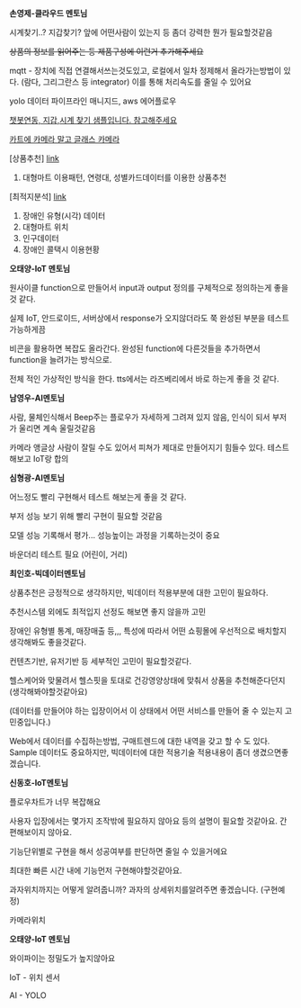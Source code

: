 **손영제-클라우드 멘토님**

시계찾기..? 지갑찾기? 앞에 어떤사람이 있는지 등 좀더 강력한 뭔가 필요할것같음

~~상품의 정보를 읽어주는 등 제품구성에 이런거 추가해주세요~~

mqtt - 장치에 직접 연결해서쓰는것도있고, 로컬에서 일차 정제해서 올라가는방법이 있다. (람다, 그리그란스 등 integrator) 이를 통해 처리속도를 줄일 수 있어요

yolo 데이터 파이프라인 매니지드, aws 에어플로우

[챗봇연동, 지갑,시계 찾기 샘플입니다. 참고해주세요](https://github.com/mansi1710/Assistant-for-visually-impaired)

[카트에 카메라 말고 글래스 카메라](https://github.com/ankursikarwar/TetraChrome-Lenses)

[상품추천] [link](https://www.data.go.kr/data/15094895/openapi.do)

1. 대형마트 이용패턴, 연령대, 성별카드데이터를 이용한 상품추천

[최적지분석] [link](https://www.sisul.or.kr/open_content/calltaxi/community/api.jsp)

1. 장애인 유형(시각) 데이터
2. 대형마트 위치
3. 인구데이터 
4. 장애인 콜택시 이용현황

**오태양-IoT 멘토님**

원사이클 function으로 만들어서 input과 output 정의를 구체적으로 정의하는게 좋을 것 같다.

실제 IoT, 안드로이드, 서버상에서 response가 오지않더라도 쭉 완성된 부분을 테스트 가능하게끔

비콘을 활용하면 복잡도 올라간다. 완성된 function에 다른것들을 추가하면서 function을 늘려가는 방식으로.

전체 적인 가상적인 방식을 한다. tts에서는 라즈베리에서 바로 하는게 좋을 것 같다.

**남영우-AI멘토님**

사람, 물체인식해서 Beep주는 플로우가 자세하게 그려져 있지 않음, 인식이 되서 부저가 울리면 계속 울릴것같음

카메라 앵글상 사람이 잘릴 수도 있어서 피쳐가 제대로 만들어지기 힘들수 있다. 테스트 해보고 IoT랑 합의

**심형광-AI멘토님**

어느정도 빨리 구현해서 테스트 해보는게 좋을 것 같다.

부저 성능 보기 위해 빨리 구현이 필요할 것같음

모델 성능 기록해서 평가... 성능높이는 과정을 기록하는것이 중요

바운더리 테스트 필요 (어린이, 거리)

**최인호-빅데이터멘토님**

상품추천은 긍정적으로 생각하지만, 빅데이터 적용부분에 대한 고민이 필요하다.

추천시스템 외에도 최적입지 선정도 해보면 좋지 않을까 고민

장애인 유형별 통계, 매장매출 등,,, 특성에 따라서 어떤 쇼핑몰에 우선적으로 배치할지 생각해봐도 좋을것같다.

컨텐츠기반, 유저기반 등 세부적인 고민이 필요할것같다.

헬스케어와 맞물려서 헬스핏을 토대로 건강영양상태에 맞춰서 상품을 추천해준다던지 (생각해봐야할것같아요)

(데이터를 만들어야 하는 입장이어서 이 상태에서 어떤 서비스를 만들어 줄 수 있는지 고민중입니다.)

Web에서 데이터를 수집하는방법, 구매트렌드에 대한 내역을 갖고 할 수 도 있다. Sample 데이터도 중요하지만, 빅데이터에 대한 적용기술 적용내용이 좀더 생겼으면좋겠습니다.

**신동호-IoT멘토님**

플로우차트가 너무 복잡해요

사용자 입장에서는 몇가지 조작밖에 필요하지 않아요 등의 설명이 필요할 것같아요. 간편해보이지 않아요.

기능단위별로 구현을 해서 성공여부를 판단하면 줄일 수 있을거에요

최대한 빠른 시간 내에 기능먼저 구현해야할것같아요.

과자위치까지는 어떻게 알려줍니까? 과자의 상세위치를알려주면 좋겠습니다. (구현예정)

카메라위치

**오태양-IoT 멘토님**

와이파이는 정밀도가 높지않아요









IoT - 위치 센서

AI - YOLO